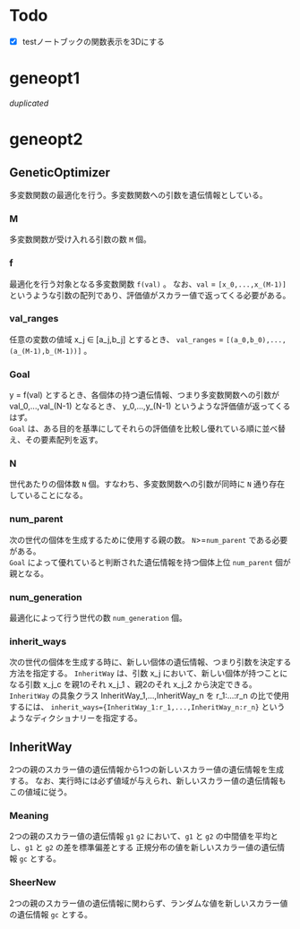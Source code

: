 # Todo
- [x] testノートブックの関数表示を3Dにする
# geneopt1
_duplicated_
# geneopt2
## GeneticOptimizer
多変数関数の最適化を行う。多変数関数への引数を遺伝情報としている。
### M
多変数関数が受け入れる引数の数 `M` 個。
### f
最適化を行う対象となる多変数関数 `f(val)` 。
なお、`val` = `[x_0,...,x_(M-1)]` というような引数の配列であり、評価値がスカラー値で返ってくる必要がある。

### val_ranges
任意の変数の値域 x_j ∈ [a_j,b_j] とするとき、
 `val_ranges` = `[(a_0,b_0),...,(a_(M-1),b_(M-1))]` 。

### Goal
y = f(val) とするとき、各個体の持つ遺伝情報、つまり多変数関数への引数が
 val_0,...,val_(N-1) となるとき、
 y_0,...,y_(N-1) というような評価値が返ってくるはず。
<br>`Goal` は、ある目的を基準にしてそれらの評価値を比較し優れている順に並べ替え、その要素配列を返す。

### N
世代あたりの個体数 `N` 個。すなわち、多変数関数への引数が同時に `N` 通り存在していることになる。

### num_parent
次の世代の個体を生成するために使用する親の数。 `N`>=`num_parent` である必要がある。
<br>`Goal` によって優れていると判断された遺伝情報を持つ個体上位 `num_parent` 個が親となる。

### num_generation
最適化によって行う世代の数 `num_generation` 個。

### inherit_ways
次の世代の個体を生成する時に、新しい個体の遺伝情報、つまり引数を決定する方法を指定する。
 `InheritWay` は、引数 x_j において、新しい個体が持つことになる引数 x_j_c を親1のそれ x_j_1 、親2のそれ x_j_2 から決定できる。
<br> `InheritWay` の具象クラス InheritWay_1,...,InheritWay_n を r_1:...:r_n の比で使用するには、
 `inherit_ways={InheritWay_1:r_1,...,InheritWay_n:r_n}` というようなディクショナリーを指定する。

## InheritWay
2つの親のスカラー値の遺伝情報から1つの新しいスカラー値の遺伝情報を生成する。
なお、実行時には必ず値域が与えられ、新しいスカラー値の遺伝情報もこの値域に従う。
### Meaning
2つの親のスカラー値の遺伝情報 `g1` `g2` において、`g1` と `g2` の中間値を平均とし、`g1` と `g2` の差を標準偏差とする
正規分布の値を新しいスカラー値の遺伝情報 `gc` とする。
### SheerNew
2つの親のスカラー値の遺伝情報に関わらず、ランダムな値を新しいスカラー値の遺伝情報 `gc` とする。
